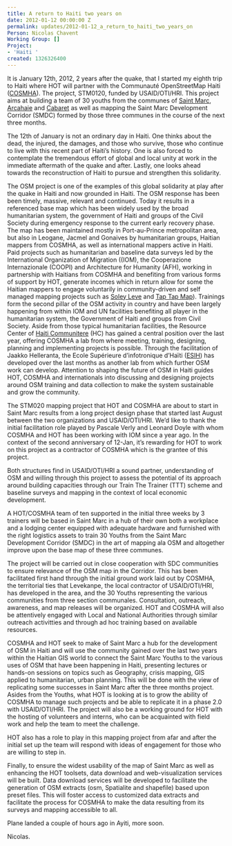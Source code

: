 ```yaml
---
title: A return to Haiti two years on
date: 2012-01-12 00:00:00 Z
permalink: updates/2012-01-12_a_return_to_haiti_two_years_on
Person: Nicolas Chavent
Working Group: []
Project:
- 'Haiti '
created: 1326326400
---
```


<p dir="ltr">It is January 12th, 2012, 2 years after the quake, that I started my eighth trip to Haiti where HOT will partner with the Communauté OpenStreetMap Haiti (<a href="http://cosmha.wordpress.com/">COSMHA</a>). The project, STM0120, funded by USAID/OTI/HRI. This project aims at building a team of 30 youths from the communes of <a href="http://www.openstreetmap.org/?relation=389619">Saint Marc</a>, <a href="http://www.openstreetmap.org/?relation=387668">Arcahaie</a> and <a href="http://www.openstreetmap.org/?relation=387680">Cabaret</a> as well as mapping the Saint Marc Development Corridor (SMDC) formed by those three communes in the course of the next three months.</p>
<p dir="ltr">The 12th of January is not an ordinary day in Haiti. One thinks about the dead, the injured, the damages, and those who survive, those who continue to live with this recent part of Haiti’s history. One is also forced to contemplate the tremendous effort of global and local unity at work in the immediate aftermath of the quake and after. Lastly, one looks ahead towards the reconstruction of Haiti to pursue and strengthen this solidarity.</p>
<p dir="ltr">The OSM project is one of the examples of this global solidarity at play after the quake in Haiti and now grounded in Haiti. The OSM response has been been timely, massive, relevant and continued. Today it results in a referenced base map which has been widely used by the broad humanitarian system, the government of Haiti and groups of the Civil Society during emergency response to the current early recovery phase. The map has been maintained mostly in Port-au-Prince metropolitan area, but also in Leogane, Jacmel and Gonaives by humanitarian groups, Haitian mappers from COSMHA, as well as international mappers active in Haiti. Paid projects such as humanitarian and baseline data surveys led by the International Organization of Migration ((IOM), the Cooperazione Internazionale (COOPI) and Architecture for Humanity (AFH), working in partnership with Haitians from COSMHA and benefiting from various forms of support by HOT, generate incomes which in return allow for some the Haitian mappers to engage voluntarily in community-driven and self managed mapping projects such as <a href="http://www.soley-leve.org/map/">Soley Leve</a> and <a href="http://taptapmap.org/">Tap Tap Map</a>). Trainings form the second pillar of the OSM activity in country and have been largely happening from within IOM and UN facilities benefiting all player in the humanitarian system, the Government of Haiti and groups from Civil Society. Aside from those typical humanitarian facilities, the Resource Center of <a href="http://www.haiti.communitere.org/">Haiti Communitere</a> (HC) has gained a central position over the last year, offering COSMHA a lab from where meeting, training, designing, planning and implementing projects is possible. Through the facilitation of Jaakko Helleranta, the Ecole Supérieure d’infotronique d’Haïti (<a href="http://esih.edu/">ESIH</a>) has developed over the last months as another lab from which further OSM work can develop. Attention to shaping the future of OSM in Haiti guides HOT, COSMHA and internationals into discussing and designing projects around OSM training and data collection to make the system sustainable and grow the community.</p>
<p dir="ltr">The STM020 mapping project that HOT and COSMHA are about to start in Saint Marc results from a long project design phase that started last August between the two organizations and USAID/OTI/HRI. We’d like to thank the initial facilitation role played by Pascale Verly and Leonard Doyle with whom COSMHA and HOT has been working with IOM since a year ago. In the context of the second anniversary of 12-Jan, it’s rewarding for HOT to work on this project as a contractor of COSMHA which is the grantee of this project.</p>
<p dir="ltr">Both structures find in USAID/OTI/HRI a sound partner, understanding of OSM and willing through this project to assess the potential of its approach around building capacities through our Train The Trainer (TTT) scheme and baseline surveys and mapping in the context of local economic development.</p>
<p dir="ltr">A HOT/COSMHA team of ten supported in the initial three weeks by 3 trainers will be based in Saint Marc in a hub of their own both a workplace and a lodging center equipped with adequate hardware and furnished with the right logistics assets to train 30 Youths from the Saint Marc Development Corridor (SMDC) in the art of mapping ala OSM and altogether improve upon the base map of these three communes.</p>
<p dir="ltr">The project will be carried out in close cooperation with SDC communities to ensure relevance of the OSM map in the Corridor. This has been facilitated first hand through the initial ground work laid out by COSMHA, the territorial ties that Levekanpe, the local contractor of USAID/OTI/HRI, has developed in the area, and the 30 Youths representing the various communities from three section communales. Consultation, outreach, awareness, and map releases will be organized. HOT and COSMHA will also be attentively engaged with Local and National Authorities through similar outreach activitties and through ad hoc training based on available resources.</p>
<p dir="ltr">COSMHA and HOT seek to make of Saint Marc a hub for the development of OSM in Haiti and will use the community gained over the last two years within the Haitian GIS world to connect the Saint Marc Youths to the various uses of OSM that have been happening in Haiti, presenting lectures or hands-on sessions on topics such as Geography, crisis mapping, GIS applied to humanitarian, urban planning. This will be done with the view of replicating some successes in Saint Marc after the three months project. Asides from the Youths, what HOT is looking at is to grow the ability of COSMHA to manage such projects and be able to replicate it in a phase 2.0 with USAID/OTI/HRI. The project will also be a working ground for HOT with the hosting of volunteers and interns, who can be acquainted with field work and help the team to meet the challenge.</p>
<p dir="ltr">HOT also has a role to play in this mapping project from afar and after the initial set up the team will respond with ideas of engagement for those who are willing to step in.</p>
<p dir="ltr">Finally, to ensure the widest usability of the map of Saint Marc as well as enhancing the HOT toolsets, data download and web-visualization services will be built. Data download services will be developed to facilitate the generation of OSM extracts (osm, Spatialite and shapefile) based upon preset files. This will foster access to customized data extracts and facilitate the process for COSMHA to make the data resulting from its surveys and mapping accessible to all.</p>
<p dir="ltr">Plane landed a couple of hours ago in Ayiti, more soon.</p>
<p dir="ltr">Nicolas.</p>
